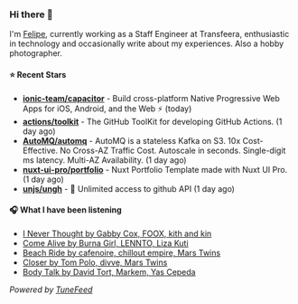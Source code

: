 ### Hi there 👋

I'm [Felipe](https://felipevm.com), currently working as a Staff Engineer at Transfeera, enthusiastic in technology and occasionally write about my experiences. Also a hobby photographer.

#### ⭐ Recent Stars
- **[ionic-team/capacitor](https://github.com/ionic-team/capacitor)** - Build cross-platform Native Progressive Web Apps for iOS, Android, and the Web ⚡️ (today)
- **[actions/toolkit](https://github.com/actions/toolkit)** - The GitHub ToolKit for developing GitHub Actions. (1 day ago)
- **[AutoMQ/automq](https://github.com/AutoMQ/automq)** - AutoMQ is a stateless Kafka on S3. 10x Cost-Effective. No Cross-AZ Traffic Cost. Autoscale in seconds. Single-digit ms latency. Multi-AZ Availability. (1 day ago)
- **[nuxt-ui-pro/portfolio](https://github.com/nuxt-ui-pro/portfolio)** - Nuxt Portfolio Template made with Nuxt UI Pro. (1 day ago)
- **[unjs/ungh](https://github.com/unjs/ungh)** - 🐙 Unlimited access to github API (1 day ago)

#### 🎧 What I have been listening
- [I Never Thought by Gabby Cox, FOOX, kith and kin](https://open.spotify.com/track/2feZAuKKggFV8ZKZijmaiw)
- [Come Alive by Burna Girl, LENNTO, Liza Kuti](https://open.spotify.com/track/3vhrV2R9wUOOalw4pYG0X1)
- [Beach Ride by cafenoire, chillout empire, Mars Twins](https://open.spotify.com/track/704oagNzKQWQXqSXENBO9M)
- [Closer by Tom Polo, divve, Mars Twins](https://open.spotify.com/track/7iYalsd76tedIjyxYHcPgv)
- [Body Talk by David Tort, Markem, Yas Cepeda](https://open.spotify.com/track/2165t1ex6zVZE4Y6bZqgSz)

_Powered by [TuneFeed](https://tunefeed.app?ref=github.com)_

